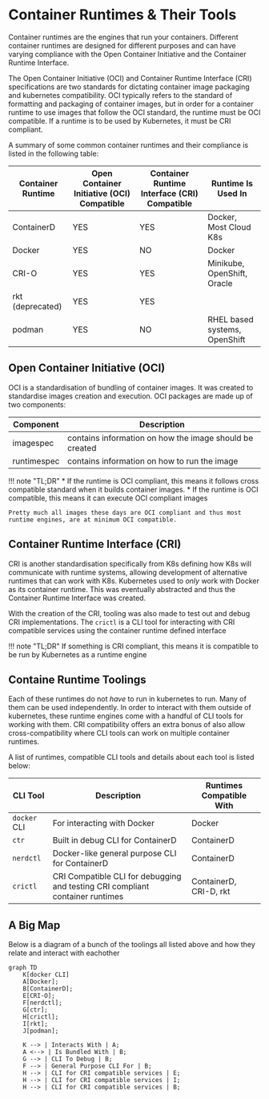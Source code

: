 # Container Runtimes & Their Tools

Container runtimes are the engines that run your containers. Different container runtimes are designed for different purposes and can have varying compliance with the Open Container Initiative and the Container Runtime Interface.

The Open Container Initiative (OCI) and Container Runtime Interface (CRI) specifications are two standards for dictating container image packaging and kubernetes compatibility. OCI typically refers to the standard of formatting and packaging of container images, but in order for a container runtime to use images that follow the OCI standard, the runtime must be OCI compatible. If a runtime is to be used by Kubernetes, it must be CRI compliant.

A summary of some common container runtimes and their compliance is listed in the following table:


| Container Runtime | Open Container Initiative (OCI) Compatible | Container Runtime Interface (CRI) Compatible | Runtime Is Used In |
| ----------------- | ------------------------------------ | -------------------------------------- | ------------------------------ |
| ContainerD        | YES                                  | YES                                    | Docker, Most Cloud K8s         |
| Docker            | YES                                  | NO                                     | Docker                         |
| CRI-O             | YES                                  | YES                                    | Minikube, OpenShift, Oracle    |
| rkt (deprecated)  | YES                                  | YES                                    |                                |
| podman            | YES                                  | NO                                     | RHEL based systems, OpenShift  |


## Open Container Initiative (OCI)
OCI is a standardisation of bundling of container images. It was created to standardise images creation and execution. OCI packages are made up of two components:

| Component | Description |
| --------- | ----------- |
| imagespec | contains information on how the image should be created |
| runtimespec | contains information on how to run the image |

!!! note "TL;DR"
    * If the runtime is OCI compliant, this means it follows cross compatible standard when it builds container images. 
    * If the runtime is OCI compatible, this means it can execute OCI compliant images
    
    Pretty much all images these days are OCI compliant and thus most runtime engines, are at minimum OCI compatible.


## Container Runtime Interface (CRI)
CRI is another standardisation specifically from K8s defining how K8s will communicate with runtime systems, allowing development of alternative runtimes that can work with K8s. Kubernetes used to _only_ work with Docker as its container runtime. This was eventually abstracted and thus the Container Runtime Interface was created.

With the creation of the CRI, tooling was also made to test out and debug CRI implementations. The `crictl` is a CLI tool for interacting with CRI compatible services using the container runtime defined interface

!!! note "TL;DR"
    If something is CRI compliant, this means it is compatible to be run by Kubernetes as a runtime engine

## Containe Runtime Toolings
Each of these runtimes do not _have_ to run in kubernetes to run. Many of them can be used independently. In order to interact with them outside of kubernetes, these runtime engines come with a handful of CLI tools for working with them. CRI compatibility offers an extra bonus of also allow cross-compatibility where CLI tools can work on multiple container runtimes. 

A list of runtimes, compatible CLI tools and details about each tool is listed below:

| CLI Tool | Description | Runtimes Compatible With |
| -------- | ----------- | ------------------------ |
| `docker` CLI | For interacting with Docker | Docker |
| `ctr` | Built in debug CLI for ContainerD | ContainerD |
| `nerdctl` | Docker-like general purpose CLI for ContainerD | ContainerD |
| `crictl` | CRI Compatible CLI for debugging and testing CRI compliant container runtimes | ContainerD, CRI-D, rkt | 

## A Big Map
Below is a diagram of a bunch of the toolings all listed above and how they relate and interact with eachother


``` mermaid
graph TD
    K[docker CLI]
    A[Docker];
    B[ContainerD];
    E[CRI-O];
    F[nerdctl];
    G[ctr];
    H[crictl];
    I[rkt];
    J[podman];
    
    K --> | Interacts With | A;
    A <--> | Is Bundled With | B;
    G --> | CLI To Debug | B;
    F --> | General Purpose CLI For | B;
    H --> | CLI for CRI compatible services | E;
    H --> | CLI for CRI compatible services | I;
    H --> | CLI for CRI compatible services | B;

```
